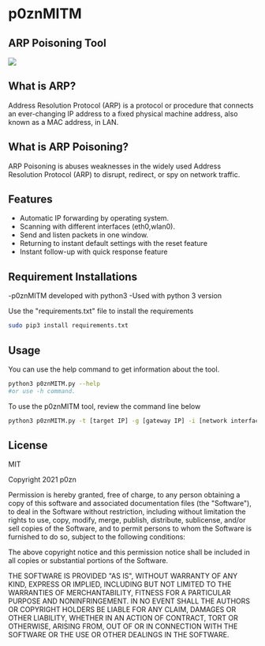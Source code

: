 # p0znMITM
## ARP Poisoning Tool

![](https://www.linkpicture.com/q/po0zn-mıtm.jpg)

## What is ARP?
Address Resolution Protocol (ARP) is a protocol or procedure that connects an ever-changing IP address to a fixed physical machine address, also known as a MAC address, in  LAN.

## What is ARP Poisoning?
ARP Poisoning is abuses weaknesses in the widely used Address Resolution Protocol (ARP) to disrupt, redirect, or spy on network traffic. 

## Features

- Automatic IP forwarding by operating system.
- Scanning with different interfaces (eth0,wlan0).
- Send and listen packets in one window.
- Returning to instant default settings with the reset feature
- Instant follow-up with quick response feature

## Requirement Installations

-p0znMITM developed with python3 
-Used with python 3 version

Use the "requirements.txt" file to install the requirements

```sh
sudo pip3 install requirements.txt
```

## Usage

You can use the help command to get information about the tool.

```sh
python3 p0znMITM.py --help 
#or use -h command.
```

To use the p0znMITM tool, review the command line below

```sh
python3 p0znMITM.py -t [target IP] -g [gateway IP] -i [network interface]
```

## License

MIT

Copyright 2021 p0zn

Permission is hereby granted, free of charge, to any person obtaining a copy of this software and associated documentation files (the "Software"), to deal in the Software without restriction, including without limitation the rights to use, copy, modify, merge, publish, distribute, sublicense, and/or sell copies of the Software, and to permit persons to whom the Software is furnished to do so, subject to the following conditions:

The above copyright notice and this permission notice shall be included in all copies or substantial portions of the Software.

THE SOFTWARE IS PROVIDED "AS IS", WITHOUT WARRANTY OF ANY KIND, EXPRESS OR IMPLIED, INCLUDING BUT NOT LIMITED TO THE WARRANTIES OF MERCHANTABILITY, FITNESS FOR A PARTICULAR PURPOSE AND NONINFRINGEMENT. IN NO EVENT SHALL THE AUTHORS OR COPYRIGHT HOLDERS BE LIABLE FOR ANY CLAIM, DAMAGES OR OTHER LIABILITY, WHETHER IN AN ACTION OF CONTRACT, TORT OR OTHERWISE, ARISING FROM, OUT OF OR IN CONNECTION WITH THE SOFTWARE OR THE USE OR OTHER DEALINGS IN THE SOFTWARE.



